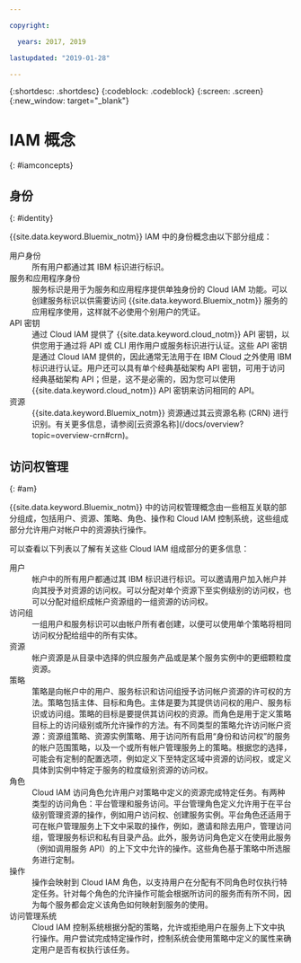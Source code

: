 ```yaml
---

copyright:

  years: 2017, 2019

lastupdated: "2019-01-28"

---
```


{:shortdesc: .shortdesc}
{:codeblock: .codeblock}
{:screen: .screen}
{:new_window: target="_blank"}

# IAM 概念
{: #iamconcepts}

## 身份
{: #identity}

{{site.data.keyword.Bluemix_notm}} IAM 中的身份概念由以下部分组成：

<dl>
<dt>用户身份</dt>
<dd>所有用户都通过其 IBM 标识进行标识。</dd>
<dt>服务和应用程序身份</dt>
<dd>服务标识是用于为服务和应用程序提供单独身份的 Cloud IAM 功能。可以创建服务标识以供需要访问 {{site.data.keyword.Bluemix_notm}} 服务的应用程序使用，这样就不必使用个别用户的凭证。</dd>
<dt>API 密钥</dt>
<dd>通过 Cloud IAM 提供了 {{site.data.keyword.cloud_notm}} API 密钥，以供您用于通过将 API 或 CLI 用作用户或服务标识进行认证。这些 API 密钥是通过 Cloud IAM 提供的，因此通常无法用于在 IBM Cloud 之外使用 IBM 标识进行认证。用户还可以具有单个经典基础架构 API 密钥，可用于访问经典基础架构 API；但是，这不是必需的，因为您可以使用 {{site.data.keyword.cloud_notm}} API 密钥来访问相同的 API。</dd>
<dt>资源</dt>
<dd>{{site.data.keyword.Bluemix_notm}} 资源通过其云资源名称 (CRN) 进行识别。有关更多信息，请参阅[云资源名称](/docs/overview?topic=overview-crn#crn)。</dd>
</dl>

## 访问权管理
{: #am}

{{site.data.keyword.Bluemix_notm}} 中的访问权管理概念由一些相互关联的部分组成，包括用户、资源、策略、角色、操作和 Cloud IAM 控制系统，这些组成部分允许用户对帐户中的资源执行操作。 

可以查看以下列表以了解有关这些 Cloud IAM 组成部分的更多信息：

<dl>
<dt>用户</dt>
<dd>帐户中的所有用户都通过其 IBM 标识进行标识。可以邀请用户加入帐户并向其授予对资源的访问权。可以分配对单个资源下至实例级别的访问权，也可以分配对组织成帐户资源组的一组资源的访问权。</dd>
<dt>访问组</dt>
<dd>一组用户和服务标识可以由帐户所有者创建，以便可以使用单个策略将相同访问权分配给组中的所有实体。</dd>
<dt>资源</dt>
<dd>帐户资源是从目录中选择的供应服务产品或是某个服务实例中的更细颗粒度资源。</dd>
<dt>策略</dt>
<dd>策略是向帐户中的用户、服务标识和访问组授予访问帐户资源的许可权的方法。策略包括主体、目标和角色。主体是要为其提供访问权的用户、服务标识或访问组。策略的目标是要提供其访问权的资源。而角色是用于定义策略目标上的访问级别或所允许操作的方法。有不同类型的策略允许访问帐户资源：资源组策略、资源实例策略、用于访问所有启用“身份和访问权”的服务的帐户范围策略，以及一个或所有帐户管理服务上的策略。根据您的选择，可能会有定制的配置选项，例如定义下至特定区域中资源的访问权，或定义具体到实例中特定于服务的粒度级别资源的访问权。</dd>
<dt>角色</dt>
<dd>Cloud IAM 访问角色允许用户对策略中定义的资源完成特定任务。有两种类型的访问角色：平台管理和服务访问。平台管理角色定义允许用于在平台级别管理资源的操作，例如用户访问权、创建服务实例。平台角色还适用于可在帐户管理服务上下文中采取的操作，例如，邀请和除去用户，管理访问组，管理服务标识和私有目录产品。此外，服务访问角色定义在使用此服务（例如调用服务 API）的上下文中允许的操作。这些角色基于策略中所选服务进行定制。</dd>
<dt>操作</dt>
<dd>操作会映射到 Cloud IAM 角色，以支持用户在分配有不同角色时仅执行特定任务。针对每个角色的允许操作可能会根据所访问的服务而有所不同，因为每个服务都会定义该角色如何映射到服务的使用。</dd>
<dt>访问管理系统</dt>
<dd>Cloud IAM 控制系统根据分配的策略，允许或拒绝用户在服务上下文中执行操作。用户尝试完成特定操作时，控制系统会使用策略中定义的属性来确定用户是否有权执行该任务。</dd>
</dl>






